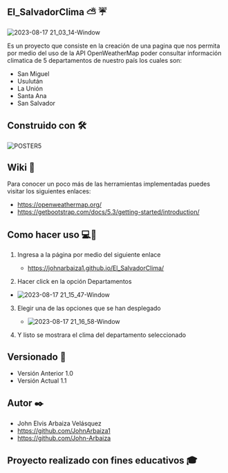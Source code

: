 ## El_SalvadorClima ⛅ ☔

![2023-08-17 21_03_14-Window](https://github.com/JohnArbaiza1/El_SalvadorClima/assets/102486877/d5774d20-8787-4ed3-b604-bd02377860ce)

Es un proyecto que consiste en la creación de una pagina que nos permita por medio del uso de la API OpenWeatherMap poder consultar información climatica de 5 departamentos de nuestro país los cuales son: 

* San Miguel
* Usulután
* La Unión
* Santa Ana
* San Salvador

## Construido con 🛠️
![POSTER5](https://github.com/JohnArbaiza1/El_SalvadorClima/assets/102486877/0fb3f0d1-77df-4c1e-867b-ca922c49439f)

## Wiki 📖
Para conocer un poco más de las herramientas implementadas puedes visitar los siguientes enlaces:
* https://openweathermap.org/
* https://getbootstrap.com/docs/5.3/getting-started/introduction/

## Como hacer uso 💻📱
1. Ingresa a la página por medio del siguiente enlace
   * https://johnarbaiza1.github.io/El_SalvadorClima/

2. Hacer click en la opción Departamentos
* ![2023-08-17 21_15_47-Window](https://github.com/JohnArbaiza1/El_SalvadorClima/assets/102486877/5e2d3c9d-4470-4cec-9d2d-5458f893861c)

3. Elegir una de las opciones que se han desplegado
   * ![2023-08-17 21_16_58-Window](https://github.com/JohnArbaiza1/El_SalvadorClima/assets/102486877/d420dc12-d0ae-4ef4-92b1-ec7f6b9e5319)

4. Y listo se mostrara el clima del departamento seleccionado

## Versionado 📌  
* Versión Anterior 1.0
* Versión Actual 1.1

## Autor ✒️
* John Elvis Arbaiza Velásquez
* https://github.com/JohnArbaiza1
* https://github.com/John-Arbaiza

## Proyecto realizado con fines educativos 🎓
  
